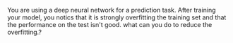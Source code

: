 You are using a deep neural network for a prediction task. After training your model, you notics that it is strongly overfitting the training set and that the performance on the test isn't good. what can you do to reduce the overfitting.?
